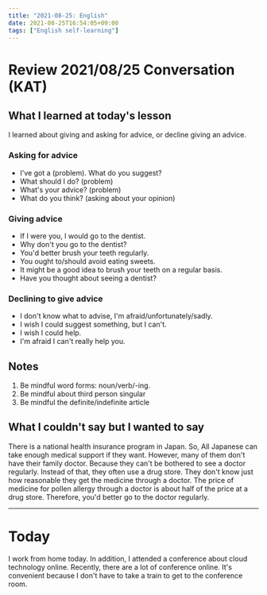```yaml
---
title: "2021-08-25: English"
date: 2021-08-25T16:54:05+09:00
tags: ["English self-learning"]
---
```

# Review 2021/08/25 Conversation (KAT)

## What I learned at today's lesson
I learned about giving and asking for advice, or decline giving an advice.

### Asking for advice
* I've got a (problem). What do you suggest?
* What should I do? (problem)
* What's your advice? (problem)
* What do you think? (asking about your opinion)

### Giving advice
* If I were you, I would go to the dentist.
* Why don't you go to the dentist?
* You'd better brush your teeth regularly.
* You ought to/should avoid eating sweets.
* It might be a good idea to brush your teeth on a regular basis.
* Have you thought about seeing a dentist?

### Declining to give advice
* I don't know what to advise, I'm afraid/unfortunately/sadly.
* I wish I could suggest something, but I can't.
* I wish I could help.
* I'm afraid I can't really help you.

## Notes
1. Be mindful word forms: noun/verb/-ing.
2. Be mindful about third person singular
3. Be mindful the definite/indefinite article

## What I couldn't say but I wanted to say
There is a national health insurance program in Japan.
So, All Japanese can take enough medical support if they want.
However, many of them don't have their family doctor.
Because they can't be bothered to see a doctor regularly.
Instead of that, they often use a drug store.
They don't know just how reasonable they get the medicine through a doctor.
The price of medicine for pollen allergy through a doctor is about half of the price at a drug store.
Therefore, you'd better go to the doctor regularly.

---
# Today

I work from home today.
In addition, I attended a conference about cloud technology online.
Recently, there are a lot of conference online.
It's convenient because I don't have to take a train to get to the conference room.

